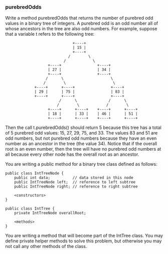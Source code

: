 <div class="viewer">

### purebredOdds

<div>

Write a method purebredOdds that returns the number of purebred odd values in a binary tree of integers. A purebred odd is an odd number all of whose ancestors in the tree are also odd numbers. For example, suppose that a variable t refers to the following tree:

                                  +----+
                                  | 15 |
                                  +----+
                                /        \
                              /            \
                       +----+                +----+
                       | 27 |                | 34 |
                       +----+                +----+
                      /      \                     \
                     /        \                     \
                 +----+      +----+                +----+
                 | 29 |      | 75 |                | 83 |
                 +----+      +----+                +----+
                            /      \              /      \
                           /        \            /        \
                       +----+      +----+    +----+      +----+
                       | 18 |      | 33 |    | 46 |      | 51 |
                       +----+      +----+    +----+      +----+

Then the call t.purebredOdds() should return 5 because this tree has a total of 5 purebred odd values: 15, 27, 29, 75, and 33\. The values 83 and 51 are odd numbers, but not purebred odd numbers because they have an even number as an ancestor in the tree (the value 34). Notice that if the overall root is an even number, then the tree will have no purebred odd numbers at all because every other node has the overall root as an ancestor.

You are writing a public method for a binary tree class defined as follows:

    public class IntTreeNode {
        public int data;          // data stored in this node
        public IntTreeNode left;  // reference to left subtree
        public IntTreeNode right; // reference to right subtree

        <constructors>
    }

    public class IntTree {
        private IntTreeNode overallRoot;

        <methods>
    }

You are writing a method that will become part of the IntTree class. You may define private helper methods to solve this problem, but otherwise you may not call any other methods of the class.

</div>

</div>